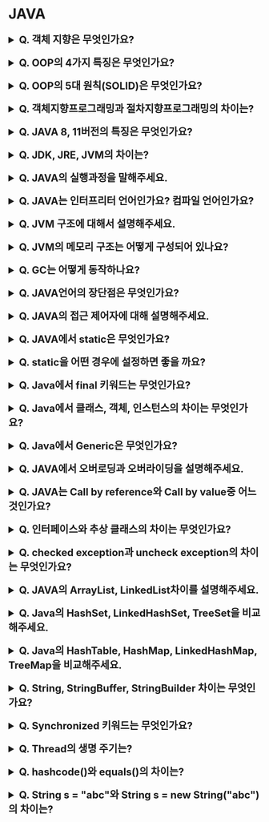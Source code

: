 # JAVA

<details>
    <summary style="font-size : 20px;"><strong>  Q. 객체 지향은 무엇인가요?   </strong></summary></br>
   
객체지향은 실세계 사물을 추상화하여 맴버 변수와 메서드를 정의합니다. 객체들 사이의 관계를 정의하면서 다형성 구현하거나, 추상화할 수 있으며, 캡슐화를 통해 객체의 정보를 은닉할 수 있습니다. 
이런 특징으로 코드의 재사용성이 높아 개발과 유지보수에 효과적입니다.
</details></br>

<details>
    <summary style="font-size : 20px;"><strong>  Q. OOP의 4가지 특징은 무엇인가요?   </strong></summary></br>
   
추상화 : 구체적인 사물들의 공통적인 특징을 파악해서 이를 하나의 개념으로 다루는 것  
캡슐화 : 정보 은닉을 목적으로 외부에 불필요한 정보 노출을 막는 것  
상속 : 부모의 속성과 기능을 상속받아 재사용하는 것 	  
다형성 : 하나의 기능에 대해 각자의 방식으로 동작하는 것  
</details></br>

<details>
    <summary style="font-size : 20px;"><strong>  Q. OOP의 5대 원칙(SOLID)은 무엇인가요?   </strong></summary></br>
   
S(SRP, Single Responsibility Principle) 단일 책임 원칙 : 객체는 하나의 책임만을 지녀야합니다.  
O(OCP, Open Closed Principle) 개방-폐쇄 원칙 : 확장에 대해서는 열려있어야하며 요구 사항 변경, 추가사항 발생시 코드 수정은 닫혀 있어야합니다.  
L(LSP, Liskov Substitution Principle) 리스코프 치환 원칙 : 일반화에 관계된 내용이며, 자식 클래스는 부모 클래스에서 가능한 행위를 수행할 수 있어야합니다.  
I(ISP, Interface Segregation Principle) 인터페이스 분리 원칙 : 한 클래스는 자신이 사용하지 않는 인터페이스는 구현하지 말아야합니다. 다르게 말하면 하나의 일반적인 인터페이스보다는 구체적인 여러 개의 인터페이스가 낫습니다. 인터페이스 단일 책임을 강조합니다.  
D(DIP, Dependency Inversion Principle) 의존 역전 원칙 : 의존 관계를 맺을 때 변화하기 쉬운 것 또는 자주 변화하는 것 보다는 변화하기 어려운 것, 거의 변화가 없는 것에 의존해야합니다.  
</details></br>

<details>
    <summary style="font-size : 20px;"><strong>  Q. 객체지향프로그래밍과 절차지향프로그래밍의 차이는?   </strong></summary></br>
   
절차지향 프로그래밍은 실행하는 절차를 만들고, 이 절차에 맞게 프로그래밍하는 방법  
객체지향 프로그래밍은 대상을 객체로 표현하고 객체 사이에 관계, 상호작용을 프로그래밍하는 방법. 
</details></br>

<details>
    <summary style="font-size : 20px;"><strong>  Q. JAVA 8, 11버전의 특징은 무엇인가요? </strong></summary></br>
   
**Java8**
- 저장된 데이터를 처리하기위한 stream api가 추가되었습니다.
- 람다 표현식을 통해 함수형 프로그래밍이 가능합니다.
- Optional class의 등장으로 null값 처리를 간결하게 할 수 있습니다.
- 인터페이스에 default메서드가 추가되어 기본 동작을 정의할 수 있습니다.
- java.time패키지에 새로운 API가 등장했습니다(LocalDate, LocalDateTime등) 기존의 Calendar클래스는 월이 0부터 시작하고 불변 객체가 아니라는 단점이 있었습니다.
- default GC은 parallel GC입니다.

**Java11**
- Nest기반 접근 제어를 통해 논리적으로 같은 클래스를 분리된 클래스로 컴파일 할 수 있게 해줍니다. nestedmates간에는 서로 private 맴버에 접근할 수 있습니다.
- HttpClient가 standard로 지정되었습니다.
- 람다 파라미터로 var를 사용할 수 있게되었습니다.
- ZGC, Eplison이라는 새로운 GC가 추가되었습니다.
- default GC은 G1GC입니다.

</details></br>

<details>
    <summary style="font-size : 20px;"><strong>  Q. JDK, JRE, JVM의 차이는?   </strong></summary></br>
   
**JDK** : 자바 개발 도구의 약자로 JRE와 개발에 필요한 도구를 포함합니다. JRE + 개발 도구  
**JRE** : 자바 실행 환경의 약자로로 JRE는 JVM이 자바 프로그램을 실행시킬 때 필요한 라이브러리 파일과 기타 파일들을 가지고 있습니다. JVM + 시스템 라이브러리   
**JVM** : 자바 가상 머신의 약자로 자바 소스 코드를 컴파일하여 만든 바이트 코드를 실행할 수 있습니다.   
</details></br>

<details>
    <summary style="font-size : 20px;"><strong>  Q. JAVA의 실행과정을 말해주세요. </strong></summary></br>
   
자바 코드를 컴파일하면 바이트코드가 생성되고 JVM은 바이트 코드를 운영체제가 이해할 수 있는 기계어로 바꿔 실행시켜주는 역할을 합니다.
</details></br>

<details>
    <summary style="font-size : 20px;"><strong>  Q. JAVA는 인터프리터 언어인가요? 컴파일 언어인가요?   </strong></summary></br>
   
자바 코드를 컴파일하여 바이트 코드를 생성하고 JVM의 execution engine이 runtime data area에 적재된 바이트 코드를 기계어로 번역하여 실행하는 역할을 합니다. 따라서, 컴파일과 인터프리터가 동시에 작동하는 하이브리드 성향을 가지고 있습니다. 자바가 느리다고 하는 이유 중 하나가 이런 실행 방식과 연관이 있습니다. JIT 컴파일러를 사용하면 매번 기계어로 번역하지 않고 이전에 실행한 코드를 캐싱하여 재사용하기 때문에 예전의 자바 인터프리터 방식에 비해 더 빠른 실행이 가능합니다.
</details></br>

<details>
    <summary style="font-size : 20px;"><strong>  Q. JVM 구조에 대해서 설명해주세요. </strong></summary></br>
   
JVM은 class loader, execution engine, garbage collector, runtime data area로 구성됩니다.  
- Class loader는 런타임시 class파일을 읽어 runtime data area의 메서드 영역에 적재하는 역할을 합니다.  
- Execution engine은 Runtime Data Area의 메서드 영역에 적재된 바이트 코드를 기계어로 변경해서 실행하는 역할을 합니다.  
- Garbage collector는 heap 메모리에 생성된 객체 중 참조되지 않는 객체들을 탐색 후 제거하는 역할을 한다. GC는 데몬 스레드로 수행되며, 수행 중에는 모든 스레드가 중단됩니다.    
- Runtime Data Area는 JVM의 메모리 영역으로서 자바 애플리케이션이 실행될 때 사용되는 데이터들을 적재하는 영역입니다. 이 영역은 메소드 영역, 힙 영역, 스택 영역, pc레지스터, 네이티브 메서드 스택으로 구분됩니다.
</details></br>

<details>
    <summary style="font-size : 20px;"><strong>  Q. JVM의 메모리 구조는 어떻게 구성되어 있나요? </strong></summary></br>
   
JVM의 메모리 구조는 메서드(클래스/static) 영역, 힙 영역, 스택 영역, pc 레지스터, 네이티브 메서드 스택으로 구성됩니다. 
- 메서드 영역에서는 프로그램이 실행중에 클래스가 사용되면 JVM은 해당 클래스의 class파일을 읽어 클래스에 대한 정보를 저장하는 영역입니다. static 맴버, static 메서드도 이 영역에 저장됩니다.
- 힙 영역은 new 키워드로 생성된 객체와 배열이 저장되는 영역이다. 메소드 영역에 로드된 클래스만 생성 가능합니다. GC에의해 참조되지 않는 메모리가 제거됩니다. 
- 스택 영역은 지역 변수, 매개 변수, 리턴 값등이 생성되는 영역입니다. 
- PC 레지스터는 현재 스레드가 실행되는 부분의 주소와 명령을 저장하는 영역입니다. 
- 네이티브 메서드 스택은 자바 외 언어로 작성된 네이티브를 위한 메모리 영역입니다.

스레드가 생성되면 메서드 영역과 힙 영역을 공유하고 스택 영역, pc 레지스터, 네이티브 메서드 스택은 새롭게 생성됩니다.
</details></br>

<details>
    <summary style="font-size : 20px;"><strong>  Q. GC는 어떻게 동작하나요? </strong></summary></br>
   
JVM의 힙 영역은 eden, survivor1, survivor2, old로 구성됩니다. GC는 마이너 GC와 메이저 GC로 나뉘어집니다.  
  
Minor GC는 Young Gerneration영역에서 일어나는 GC입니다. Young Gerneration영역은 eden, survivor영역을 말합니다.
1. 최초에 객체는 eden영역에 생성됩니다. eden영역이 가득차면 첫 번째 GC가 발생합니다. 참조되고 있지 않은 객체는 제거하고, 참조되고있는 객체는 survivor1영역에 eden영역의 메모리를 복사합니다.
2. eden영역이 다시 가득차면 eden영역에 객체와 survivor1영역에 생성된 객체중 참조되고있는 객체가 있는지 검사합니다. 참조되지 않는 객체는 제거하고 참조되는 객체는 survivor2영역에 복사합니다. 
3. survivor1과 survivor2로 객체의 이동을 반복하면서 살아있는 객체는 Age bit에 살아남은 횟수를 기록하고 age bit가 threshold값 이상이 되거나 survivor영역의 메모리가 부족해지면 old영역으로 이동합니다. survivor1과 survivor2를 이동하는 이유는 메모리 단편화를 피하기 위해서입니다. 이처럼 JVM에서 한 곳에 객체를 모으는 방식을 Compaction 이라고 합니다. 

Major GC는 Full GC로 Old 영역에서 일어나는 GC이다.
1.	Old영역에 데이터가 가득차면 GC를 실행합니다. old영역에 모든 객체를 검사하여 참조되고 있는지 확인합니다.
2.	참조되지 않는 객체들을 모아 한번에 제거한다. Minor GC에 비해 시간이 오래걸리고 작업중 GC스레드를 제외한 모든 스레드가 중단된다.
  </details></br>

<details>
    <summary style="font-size : 20px;"><strong>  Q. JAVA언어의 장단점은 무엇인가요? </strong></summary></br>
 
**장점**  
JVM에서 동작하므로 특정 운영체제에 종속되지않습니다.    
객체 지향언어로서 캡슐화, 상속, 다형성등을 지원합니다.   
Garbage Collector에 의해 사용하지 않는 메모리를 자동으로 수거합니다.   
멀티 스레딩이 가능합니다.   

**단점**  
바이트 코드로 컴파일 후 인터프리터 방식으로 동작하여 실행 속도가 느립니다.
checked exception은 예외 처리가 없다면 실행할 수 없습니다.
</details></br>
    
<details>
    <summary style="font-size : 20px;"><strong>  Q. JAVA의 접근 제어자에 대해 설명해주세요. </strong></summary></br>
 
private : 해당 클래스에서만 접근 가능합니다.     
package private(default) : 같은 package에서만 접근 가능합니다.  
protected : 같은 package와 상속 받은 하위 클래스에서 접근 가능합니다.   
public : 모든 클래스에서 접근이 가능합니다.    
</details></br>
            
<details>
    <summary style="font-size : 20px;"><strong>  Q. JAVA에서 static은 무엇인가요? </strong></summary></br>
 
static으로 선언된 필드와 메서드는 객체의 생성 없이도 접근이 가능합니다. static으로 선언된 맴버와 메서드는 클래스 로딩시 메서드 영역에 생성되고 프로그램이 종료될 때 소멸합니다. static으로 선언된 필드는 동일 클래스를 새롭게 생성하더라도 같은 값을 공유해서 사용하는 특징이있습니다. static으로 선언된 메서드에서는 클래스의 필드를 사용하지 못하고 static으로 선언된 필드만 사용이 가능합니다.
</details></br>

            
<details>
    <summary style="font-size : 20px;"><strong>  Q. static을 어떤 경우에 설정하면 좋을 까요? </strong></summary></br>
    
static은 클래스 로딩시 메소드 영역에 적재되고 프로그램 종료시 소멸하는 특징이 있습니다. static은 객체 생성 없이 사용할 수 있어 빠르지만 한번 만들어지면 GC에의해 제거되지 않기 때문에 너무 static을 남발하면 시스템 성능 저하를 가져올 수 있습니다. 또한, static 맴버는 값을 공유하는 특징이 있어 thread safe여부를 신경써야합니다. static으로 활용하면 좋은 상황은 객체의 생성 없이 접근 가능하게 유틸 클래스를 private 생성자로 구성하고 static 메서드를 사용하게 하는 방식이 있습니다. java에서 Math클래스가 이런 방식을 사용합니다. 또한, 싱글턴 패턴을 구현하는데 정적 팩터리 메서드를 만들어 동일한 인스턴스를 반환하도록 사용할 수 있고 인스턴스간 공유 데이터를 사용할 때 static 필드를 활용할 수 있습니다.

</details></br>

<details>
    <summary style="font-size : 20px;"><strong>  Q. Java에서 final 키워드는 무엇인가요? </strong></summary></br>
    
Final 키워드가 변수에 선언된 경우 재할당을 금지합니다. 일반적인 원시 타입에 final을 선언한 경우 값을 변경할 수 없게 만들지만, 참조 자료형에 final이 선언된 경우 재할당은 금지되지만 내부의 값은 변경 가능합니다.   
Final 키워드가 메서드에 붙으면 오버라이딩을 금지합니다.   
Final 키워드가 클래스에 붙으면 상속을 금지합니다.
</details></br>


<details>
    <summary style="font-size : 20px;"><strong>  Q. Java에서 클래스, 객체, 인스턴스의 차이는 무엇인가요? </strong></summary></br>
    
클래스 : 객체를 만들어 내기 위한 설계도  
객체 :  클래스의 인스턴스를 의미
인스턴스 : 설계도를 바탕으로 소프트웨어 세계에서 구현된 실체. 메모리가 할당됨
</details></br>


<details>
    <summary style="font-size : 20px;"><strong>  Q. Java에서 Generic은 무엇인가요?  </strong></summary></br>
    
Generic은 객체의 생성 시점에 타입을 결정하여 유연한 개발을 하는데 도움을 줍니다. 대표적으로 Collection 프레임워크가 Generic을 사용합니다. Generic없이도 Object타입으로 객체를 받아 처리할 수는 있지만, 런타임 과정에서 예기치 않은 ClassCastException이 발생할 수 있습니다. Generic은 이런 단점을 해소하기 위해 컴파일시 타입 체킹을 합니다. Object로 타입이라면 강제 casting이 필요하지만, Generic을 사용하면 컴파일러에서 캐스팅 코드를 생성해줍니다.

</details></br>

<details>
    <summary style="font-size : 20px;"><strong> Q. JAVA에서 오버로딩과 오버라이딩을 설명해주세요. </strong></summary></br>
      
오버로딩은 메서드의 이름은 같지만 매개 변수 형식이 다른 경우를 말합니다.
오버라이딩은 상위 클래스의 메서드를 하위 클래스에서 재정의하는 것을 말합니다.

</details></br>

<details>
    <summary style="font-size : 20px;"><strong> Q. JAVA는 Call by reference와 Call by value중 어느 것인가요? </strong></summary></br>
      
Java는 항상 call by value로 동작합니다. call by value임에도 불구하고 호출되는 함수에서 객체 값을 변경할 수 있는 이유는 변수의 레퍼런스를 넘기는 것이 아니라 변수의 값(인스턴스의 메모리 주소)을 복사해서 넘기기 때문입니다. 그런 이유로 호출되는 함수에서는 그 주소 값을 통해 접근하여 값을 수정하는 것이 가능합니다.
</details></br>

<details>
    <summary style="font-size : 20px;"><strong> Q. 인터페이스와 추상 클래스의 차이는 무엇인가요?  </strong></summary></br>
      
추상 클래스는 필요한 대부분의 기능을 구현하고 자식 클래스에서 재정의해야하는 부분을 추상 메서드로 선언하여 기능을 확장하는데 목적이 있습니다. 추상 클래스는 abstract 키워드로 선언되며 추상 메서드를 가질 수 있는 클래스입니다. 추상 클래스 자체는 객체로서 생성될 수 없고 하위 클래스에서 추상 메서드를 구현하므로써 생성할 수 있습니다. 논리적인 측면에서 흔히 말하는 상속 관계의 A is B처럼 추상 클래스는 하위 클래스와 계층 관계가 명확해야합니다. 논리적으로 타당하더라도 클래스의 다중 상속은 불가능하므로 이미 계층 관계가 있는 클래스에 추상 클래스를 상속받게할 수 없습니다.  

인터페이스는 구현 객체에서 같은 동작을 보장하기 위한 목적입니다. 인터페이스는 interface 키워드로 선언되며 인터페이스는 객체로서 생성될 수 없습니다. 인터페이스는 추상 메세드로 구성되지만 자바 8부터는 default메서드가 추가되서 기본 동작을 구현할 수 있습니다. 인터페이스는 하위 클래스에서 여러 개의 인터페이스를 구현하도록 할 수 있으며 인터페이스끼리는 다중상속이 가능합니다. 인터페이스는 추상 클래스와 다르게 논리적인 측면에서 좀 더 자유롭습니다. 어떤 클래스의 주된 타입을 정의하는 것 이외에도 Comparable같은 부가적인 기능을 mixin할 수 있습니다. 다중 상속이 가능하므로 이미 다른 클래스를 상속받거나 다른 인터페이스를 구현하고 있는 클래스에 대해서도 새로운 인터페이스를 구현하도록 할 수 있습니다. 

</details></br>

<details>
    <summary style="font-size : 20px;"><strong> Q.  checked exception과 uncheck exception의 차이는 무엇인가요?  </strong></summary></br>
      
checked exception은 컴파일 단계에서 확인되는 예외로서 IOException, SQLException등이 포함되고 코드상으로 예외처리를 작성해야합니다. 또한, 예외 발생시 트랜잭션이 rollback되지않습니다.   

unchecked exception은 런타임시 확인되는 예외로서 RuntimeException을 상속 받습니다. NullPointerException, IllegalArgumentException등이 포함됩니다. 코드상에서 명시적으로 예외를 처리하지 않아도 실행가능하고 예외 발생시 트랜잭션시 rollback됩니다.

</details></br>

<details>
    <summary style="font-size : 20px;"><strong> Q. JAVA의 ArrayList, LinkedList차이를 설명해주세요. </strong></summary></br>
      
ArrayList는 배열 기반 리스트입니다. 자료 구조의 특성상 배열은 random access로 데이터를 접근하여 조회의 시간 복잡도는 O(1)이지만, 데이터를 삭제하고 추가하는데 원소의 위치를 시프트해서 조절하거나, 배열의 크기 이상으로 원소가 추가되는경우 배열의 크기를 조정하고 원소를 복사합니다. 그런 이유로 삭제와 추가에 대한 시간 복잡도는 O(N)입니다.  

LinkedList는 연결리스트 기반의 리스트입니다. 자료 구조의 특성상 연결되어있는 노드의 조회는 빠르지만 특정 순서의 노드를 조회하기위해서는 순차 탐색을 진행해야합니다. 따라서 조회의 시간 복잡도는 O(N)입니다. 삽입과 삭제의 경우 해당 노드의 포인터 값만 변경해주면 되기 때문에 시간 복잡도는 O(1)입니다.  

Vector는 ArrayList와 유사합니다. 차이점은 Vector는 구현 코드를 확인하면 synchronized가 메서드에 적용되어 thread safe하다는 특징이있습니다.   

조회가 빈번하다면 ArrayList가 효율적이고, 데이터의 삽입, 삭제 작업이 빈번하면 LinkedList가 성능상 좋습니다.

</details></br>

<details>
    <summary style="font-size : 20px;"><strong>  Q. Java의 HashSet, LinkedHashSet, TreeSet을 비교해주세요. </strong></summary></br>
      
HashSet은 객체를 저장하기 전에 hashcode()메서드를 호출하여 얻어낸 hash값으로 기존에 저장된 객체의 hashcode와 비교합니다. 만약 동일한 hashcode를 가진 객체가 있다면 equals()로 비교합니다. 두 객체가 다르다면 LinkedList형태로 데이터를 추가합니다. HashSet은 삽입 순서를 유지하지 않고 최대 한 개의 Null을 허용합니다. 삽입/삭제/contains의 복잡도는 O(1)입니다.  

LinkedHashSet은 HashSet과 다르게 데이터의 저장 순서를 유지합니다. 순서 유지를 위해 포인터 값을 저장하므로 HashSet에 비해 약간 느린 성능을 보입니다. 삽입/삭제/contains의 복잡도는 O(1)입니다.    

TreeSet은 특정 조건에 맞춰 데이터를 정렬하여 저장합니다. 내부적으로 Red-Black Tree를 사용합니다. 삽입과 삭제 과정에서 재정렬이 이뤄지기때문에 시간 복잡도는 O(logN)이며 조회시에도 트리를 탐색해야하므로 O(logN)의 시간이 걸립니다. Null값은 허용되지 않습니다.  

저장 순서가 유지되야하면 LinkedHashSet, 정렬되어야 한다면 TreeSet, 이외에는 HashSet을 사용하는 것이 성능상 좋습니다.

</details></br>

<details>
    <summary style="font-size : 20px;"><strong> Q. Java의 HashTable, HashMap, LinkedHashMap, TreeMap을 비교해주세요.  </strong></summary></br>
    
HashTable은 Key, Value형태로 데이터를 저장할 수 있는 구조로서 Thread safe이 보장됩니다. 삽입 순서가 유지되지 않고 동기화로 인해 HashMap보다는 느립니다. Key 값으로 Null을 허용하지 않습니다. 조회/삭제/삽입의 시간 복잡도는 O(1)입니다.  

HashMap은 thread safe하지 않고 삽입 순서도 보장되지 않습니다. Key값으로 최대 한 개의 Null값을 허용합니다. 조회/삭제/삽입의 시간 복잡도는 O(1)입니다

LinkedHashMap은 삽입 순서를 유지합니다. 순서 유지를 위해 포인터 값을 저장하므로 HashMap에 비해 약간 느린 성능을 보입니다. 조회/삭제/삽입의 시간 복잡도는 O(1)입니다

TreeMap은 특정 조건에 맞춰 데이터를 정렬하여 저장합니다. 내부적으로는 이진 트리를 사용하며 삽입, 삭제시 트리를 정렬해야하므로 시간 복잡도는 O(logN)이며 조회시에도 트리를 탐색해야하므로 O(logN)의 시간이 걸립니다. Null값은 허용되지 않습니다.     

Thread Safe가 필요한 경우 HashTable, 삽입 순서가 유지되야한다면 LinkedHashMap, 정렬 순서가 유지되어야한다면 TreeMap, 이외에는 HashMap을 사용하는 것이 성능상 좋습니다. Thread Safe이 필요한 상황에서라면 ConcurrentHashMap도 존재합니다. HashTable이 메서드 단위로 동기화를 건다면 ConcurrentHashMap은 블록 단위로 동기화를 걸어 성능상 더 뛰어납니다.    
</details></br>
    
<details>
    <summary style="font-size : 20px;"><strong> Q. String, StringBuffer, StringBuilder 차이는 무엇인가요?  </strong></summary></br>
 
String은 불변 객체로서 한번 생성되면 변경이 불가능합니다. 따라서 String을 변경하고 싶다면 새롭게 객체가 만들어야합니다. String 객체는 +연산으로도 새롭게 만들어지는데, 이런 연산은 매번 String 객체를 만드는 문제가 있습니다.  

StringBuilder는 append()를 사용하여 문자를 쌓았다가 toString()메서드가 호출되는 시점에서 String 객체를 생성합니다.    

StringBuffer는 StringBuilder와 방식이 동일하지만 thread safe한 특징이 있습니다.    
</br></br>
</details></br>

<details>
    <summary style="font-size : 20px;"><strong> Q. Synchronized 키워드는 무엇인가요?  </strong></summary></br>
 
Synchronized는 동기화를 위한 키워드로서 lock을 걸어 여러 스레드가 대상에 동시에 접근하는 상황을 방지해줍니다.  
Synchronized method는 함수와 자신이 포함된 객체에 lock을 겁니다.  
Synchornized block은 필요한 부분만 동기화처리를 해줄 수 있습니다.  
</details></br>

<details>
    <summary style="font-size : 20px;"><strong> Q. Thread의 생명 주기는?  </strong></summary></br>
 
NEW : 스레드가 생성되었지만 스레드가 아직 실행할 준비가 되지 않음  
RUNNABLE : 스레드가 실행되고 있거나 실행준비되어 스케쥴링은 기달리는 상태  
WAITING : 다른 스레드가 notify(), notifyAll()을 불러주기 기다리고 있는 상태  
TIMED_WAITING : 스레드가 sleep(n) 호출로 인해 n 밀리초동안 잠을 자고 있는 상태   
BLOCK : 스레드가 I/O 작업을 요청하면 자동으로 스레드를 BLOCK 상태로 만듦.  
TERMINATED : 스레드가 종료한 상태  
</details></br>

<details>
    <summary style="font-size : 20px;"><strong> Q. hashcode()와 equals()의 차이는?  </strong></summary></br>
 
hashcode()는 객체의 주소 값을 해싱하여 정수로 표현하는 메서드를 의미합니다.  
equals()는 객체의 동일성을 비교하는 메서드로 == 연산을 사용하여 객체의 주소 값을 비교합니다.  

equals()는 일반적으로 Overriding될 수 있고 대표적인 예가 String 클래스의 equals()입니다. equals()를 Overriding하여 객체의 동등성을 비교하게 만들 수 있습니다. 이때, hashcode()도 같이 overriding을 해줘야합니다. collection에서 key값을 사용해 데이터를 insert할 때 hashcode()가 호출됩니다. 만약, equals()를 overriding해서 객체의 동등성을 비교하는 상황에서 hashcode()를 overriding하지 않았다면 같은 내용의 객체가 서로다른 버킷에 할당될 가능성이 있습니다.
</details></br>


<details>
    <summary style="font-size : 20px;"><strong> Q. String s = "abc"와 String s = new String("abc")의 차이는?  </strong></summary></br>
 
new String("abc")는 heap영역에 할당되고 리터럴인 "abc"는 heap영역의 String constant pool에 저장됩니다. 만약 리터럴이 사용되는 경우 String constant pool을 확인하고 존재하면 재사용하지만, heap영역에 객체로 생성된 new String("abc")는 매번 새로운 객체를 만들어 사용합니다. 따라서 new키워드로 String 객체를 사용하는 방식은 지양해야합니다.
</details></br>
